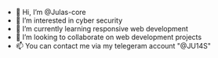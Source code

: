 - 👋 Hi, I’m @Julas-core
- 👀 I’m interested in cyber security 
- 🌱 I’m currently learning responsive web development 
- 💞️ I’m looking to collaborate on web development projects
- 📫 You can contact me via my telegeram account "@JU14S"

<!---
Julas-core/Julas-core is a ✨ special ✨ repository because its `README.md` (this file) appears on your GitHub profile.
You can click the Preview link to take a look at your changes.
--->
